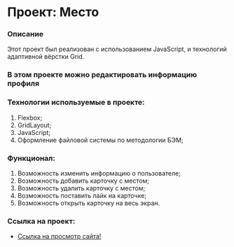 # Проект: Место

### Описание

Этот проект был реализован с использованием JavaScript, и технологий адаптивной вёрстки Grid.

### В этом проекте можно редактировать информацию профиля

### Технологии используемые в проекте:

1. Flexbox;
2. GridLayout;
3. JavaScript;
4. Оформление файловой системы по методологии БЭМ;

### Функционал:

1. Возможность изменить информацию о пользователе;
2. Возможность добавить карточку с местом;
3. Возможность удалить карточку с местом;
4. Возможность поставить лайк на карточке;
5. Возможность открыть карточку на весь экран.

### Ссылка на проект: 

* [Ссылка на просмотр сайта!](https://defqon98.github.io/mesto/)
